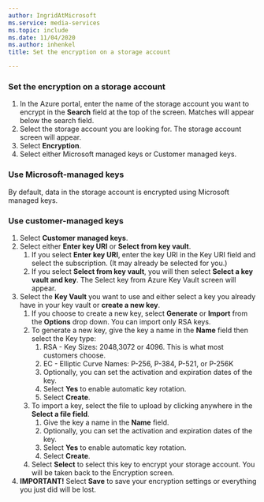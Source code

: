 ```yaml
---
author: IngridAtMicrosoft
ms.service: media-services
ms.topic: include
ms.date: 11/04/2020
ms.author: inhenkel
title: Set the encryption on a storage account

---
```


<!--Set the encryption on storage account in the portal-->

### Set the encryption on a storage account

1. In the Azure portal, enter the name of the storage account you want to encrypt in the **Search** field at the top of the screen.  Matches will appear below the search field.
1. Select the storage account you are looking for. The storage account screen will appear.
1. Select **Encryption**.
1. Select either Microsoft managed keys or Customer managed keys.

### Use Microsoft-managed keys

By default, data in the storage account is encrypted using Microsoft managed keys.

### Use customer-managed keys

1. Select **Customer managed keys**.
1. Select either **Enter key URI** or **Select from key vault**.
    1. If you select **Enter key URI**, enter the key URI in the Key URI field and select the subscription. (It may already be selected for you.)
    1. If you select **Select from key vault**, you will then select **Select a key vault and key**. The Select key from Azure Key Vault screen will appear.
1. Select the **Key Vault** you want to use and either select a key you already have in your key vault or **create a new key**.
    1. If you choose to create a new key, select **Generate** or **Import** from the **Options** drop down. You can import only RSA keys.
    1. To generate a new key, give the key a name in the **Name** field then select the Key type:
        1. RSA - Key Sizes:  2048,3072 or 4096. This is what most customers choose.
        1. EC - Elliptic Curve Names: P-256, P-384, P-521, or P-256K
        1. Optionally, you can set the activation and expiration dates of the key.
        1. Select **Yes** to enable automatic key rotation.
        1. Select **Create**.
    1. To import a key, select the file to upload by clicking anywhere in the **Select a file field**.
        1. Give the key a name in the **Name** field.
        1. Optionally, you can set the activation and expiration dates of the key.
        1. Select **Yes** to enable automatic key rotation.
        1. Select **Create**.
    1. Select **Select** to select this key to encrypt your storage account. You will be taken back to the Encryption screen.
1. **IMPORTANT!** Select **Save** to save your encryption settings or everything you just did will be lost.
